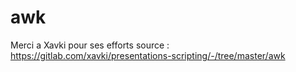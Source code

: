 # awk
Merci a Xavki pour ses efforts
source : https://gitlab.com/xavki/presentations-scripting/-/tree/master/awk
